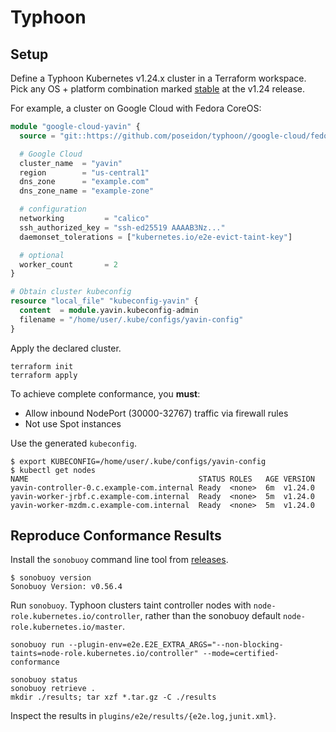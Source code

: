 # Typhoon

## Setup

Define a Typhoon Kubernetes v1.24.x cluster in a Terraform workspace. Pick any OS + platform combination marked [stable](https://github.com/poseidon/typhoon/blob/v1.24.0/README.md#modules) at the v1.24 release.

For example, a cluster on Google Cloud with Fedora CoreOS:

```tf
module "google-cloud-yavin" {
  source = "git::https://github.com/poseidon/typhoon//google-cloud/fedora-coreos/kubernetes?ref=v1.24.0"

  # Google Cloud
  cluster_name  = "yavin"
  region        = "us-central1"
  dns_zone      = "example.com"
  dns_zone_name = "example-zone"

  # configuration
  networking         = "calico"
  ssh_authorized_key = "ssh-ed25519 AAAAB3Nz..."
  daemonset_tolerations = ["kubernetes.io/e2e-evict-taint-key"]

  # optional
  worker_count       = 2
}

# Obtain cluster kubeconfig
resource "local_file" "kubeconfig-yavin" {
  content  = module.yavin.kubeconfig-admin
  filename = "/home/user/.kube/configs/yavin-config"
}
```

Apply the declared cluster.

```
terraform init
terraform apply
```

To achieve complete conformance, you **must**:

* Allow inbound NodePort (30000-32767) traffic via firewall rules
* Not use Spot instances

Use the generated `kubeconfig`.

```
$ export KUBECONFIG=/home/user/.kube/configs/yavin-config
$ kubectl get nodes
NAME                                      STATUS ROLES   AGE VERSION
yavin-controller-0.c.example-com.internal Ready  <none>  6m  v1.24.0
yavin-worker-jrbf.c.example-com.internal  Ready  <none>  5m  v1.24.0
yavin-worker-mzdm.c.example-com.internal  Ready  <none>  5m  v1.24.0
```

## Reproduce Conformance Results

Install the `sonobuoy` command line tool from [releases](https://github.com/vmware-tanzu/sonobuoy/releases).

```
$ sonobuoy version
Sonobuoy Version: v0.56.4
```

Run `sonobuoy`. Typhoon clusters taint controller nodes with `node-role.kubernetes.io/controller`, rather than the sonobuoy default `node-role.kubernetes.io/master`.

```
sonobuoy run --plugin-env=e2e.E2E_EXTRA_ARGS="--non-blocking-taints=node-role.kubernetes.io/controller" --mode=certified-conformance

sonobuoy status
sonobuoy retrieve .
mkdir ./results; tar xzf *.tar.gz -C ./results
```

Inspect the results in `plugins/e2e/results/{e2e.log,junit.xml}`.
